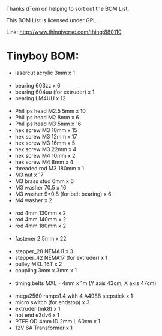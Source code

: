 Thanks dTom on helping to sort out the BOM List.

This BOM List is licensed under GPL.

Link: http://www.thingiverse.com/thing:880110

# Tinyboy BOM:

* lasercut acrylic 3mm x 1
<br><br>
* bearing 603zz x 6
* bearing 604uu (for extruder) x 1
* bearing LM4UU x 12
<br><br>
* Phillips head M2.5 5mm x 10
* Phillips head M2 8mm x 6
* Phillips head M3 5mm x 16
* hex screw M3 10mm x 15
* hex screw M3 12mm x 17
* hex screw M3 16mm x 5
* hex screw M3 22mm x 4
* hex screw M4 10mm x 2
* hex screw M4 8mm x 4
* threaded rod M3 180mm x 1
* M3 nut x 17
* M3 brass stud 6mm x 6
* M3 washer 70.5 x 16
* M3 washer 9*0.8 (for belt bearing) x 6
* M4 washer x 2
<br><br>
* rod 4mm 130mm x 2
* rod 4mm 140mm x 2
* rod 4mm 180mm x 2
<br><br>
* fastener 2.5mm x 22
<br><br>
* stepper_28 NEMA11 x 3
* stepper_42 NEMA17 (for extruder) x 1
* pulley MXL 16T x 2
* coupling 3mm x 3mm x 1
<br><br>
* timing belts MXL - 4mm x 1m (Y axis 43cm, X axis 47cm)
<br><br>
* mega2560 ramps1.4 with 4 A4988 stepstick x 1
* micro switch (for endstop) x 3
* extruder (mk8) x 1
* hot end e3dv6 x 1
* PTFE OD 4mm ID 2mm L 60cm x 1
* 12V 6A Transformer x 1
